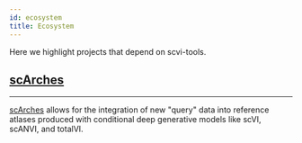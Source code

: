 ```yaml
---
id: ecosystem
title: Ecosystem
---
```


Here we highlight projects that depend on scvi-tools.

## [scArches](https://scarches.readthedocs.io/en/latest/)
---
[scArches](https://scarches.readthedocs.io/en/latest/) allows for the integration of new "query" data into reference atlases produced with conditional deep generative models like scVI, scANVI, and totalVI.